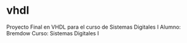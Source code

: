 # vhdl
Proyecto Final en VHDL para el curso de Sistemas Digitales I
Alumno: Bremdow
Curso: Sistemas Digitales I
